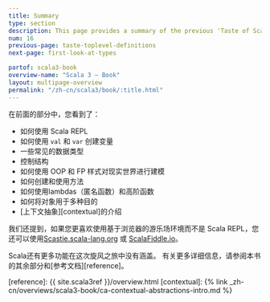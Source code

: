 ```yaml
---
title: Summary
type: section
description: This page provides a summary of the previous 'Taste of Scala' sections.
num: 16
previous-page: taste-toplevel-definitions
next-page: first-look-at-types

partof: scala3-book
overview-name: "Scala 3 — Book"
layout: multipage-overview
permalink: "/zh-cn/scala3/book/:title.html"
---
```



在前面的部分中，您看到了：

- 如何使用 Scala REPL
- 如何使用 `val` 和 `var` 创建变量
- 一些常见的数据类型
- 控制结构
- 如何使用 OOP 和 FP 样式对现实世界进行建模
- 如何创建和使用方法
- 如何使用lambdas（匿名函数）和高阶函数
- 如何将对象用于多种目的
- [上下文抽象][contextual]的介绍

我们还提到，如果您更喜欢使用基于浏览器的游乐场环境而不是 Scala REPL，您还可以使用[Scastie.scala-lang.org](https://scastie.scala-lang.org/?target=dotty) 或 [ScalaFiddle.io](https://scalafiddle.io)。

Scala还有更多功能在这次旋风之旅中没有涵盖。
有关更多详细信息，请参阅本书的其余部分和[参考文档][reference]。

[reference]: {{ site.scala3ref }}/overview.html
[contextual]: {% link _zh-cn/overviews/scala3-book/ca-contextual-abstractions-intro.md %}
